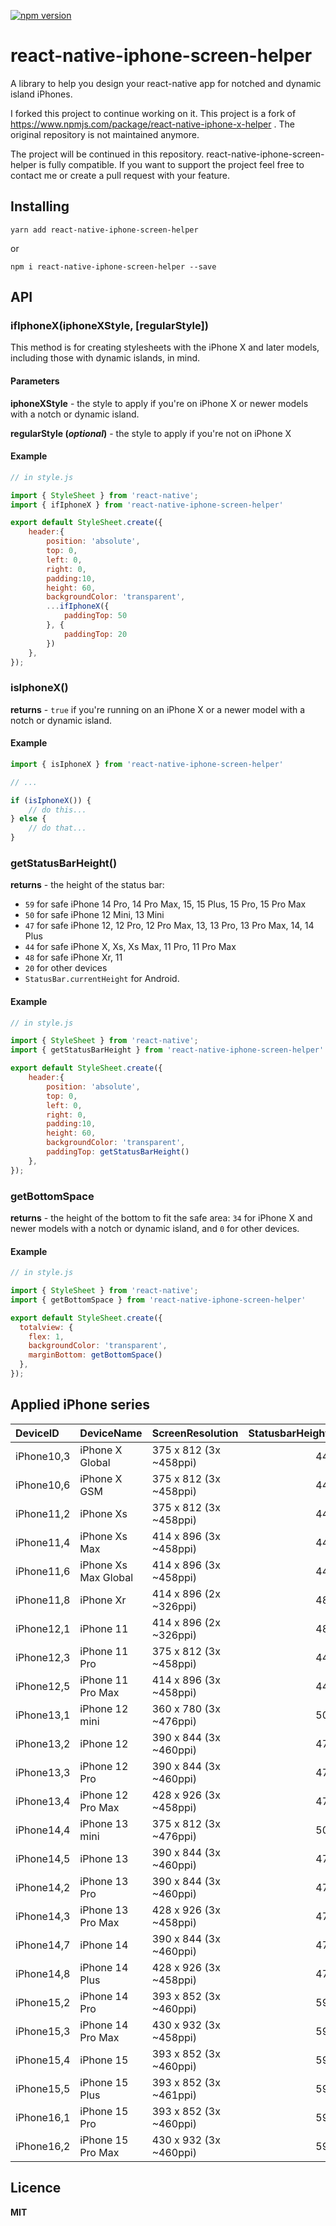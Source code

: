 [![npm version](https://badge.fury.io/js/react-native-iphone-screen-helper.svg)](https://badge.fury.io/js/react-native-iphone-screen-helper)

# react-native-iphone-screen-helper
A library to help you design your react-native app for notched and dynamic island iPhones.


I forked this project to continue working on it.
This project is a fork of https://www.npmjs.com/package/react-native-iphone-x-helper .
The original repository is not maintained anymore.

The project will be continued in this repository. react-native-iphone-screen-helper is fully compatible.
If you want to support the project feel free to contact me or create a pull request with your feature.


## Installing ##
`yarn add react-native-iphone-screen-helper`

or

`npm i react-native-iphone-screen-helper --save`

## API ##

### ifIphoneX(iphoneXStyle, \[regularStyle\]) ###
This method is for creating stylesheets with the iPhone X and later models, including those with dynamic islands, in mind.

#### Parameters ####
**iphoneXStyle** - the style to apply if you're on iPhone X or newer models with a notch or dynamic island.

**regularStyle (*optional*)** - the style to apply if you're not on iPhone X

#### Example ####
```js
// in style.js

import { StyleSheet } from 'react-native';
import { ifIphoneX } from 'react-native-iphone-screen-helper'

export default StyleSheet.create({
    header:{
        position: 'absolute',
        top: 0,
        left: 0,
        right: 0,
        padding:10,
        height: 60,
        backgroundColor: 'transparent',
        ...ifIphoneX({
            paddingTop: 50
        }, {
            paddingTop: 20
        })
    },
});
```

### isIphoneX() ###

**returns** - `true` if you're running on an iPhone X or a newer model with a notch or dynamic island.

#### Example ####
```js
import { isIphoneX } from 'react-native-iphone-screen-helper'

// ...

if (isIphoneX()) {
    // do this...
} else {
    // do that...
}
```

### getStatusBarHeight() ###

**returns** - the height of the status bar:
- `59` for safe iPhone 14 Pro, 14 Pro Max, 15, 15 Plus, 15 Pro, 15 Pro Max
- `50` for safe iPhone 12 Mini, 13 Mini
- `47` for safe iPhone 12, 12 Pro, 12 Pro Max, 13, 13 Pro, 13 Pro Max, 14, 14 Plus
- `44` for safe iPhone X, Xs, Xs Max, 11 Pro, 11 Pro Max
- `48` for safe iPhone Xr, 11
- `20` for other devices
- `StatusBar.currentHeight` for Android.

#### Example ####

```js
// in style.js

import { StyleSheet } from 'react-native';
import { getStatusBarHeight } from 'react-native-iphone-screen-helper'

export default StyleSheet.create({
    header:{
        position: 'absolute',
        top: 0,
        left: 0,
        right: 0,
        padding:10,
        height: 60,
        backgroundColor: 'transparent',
        paddingTop: getStatusBarHeight()
    },
});
```

### getBottomSpace ###

**returns** - the height of the bottom to fit the safe area: `34` for iPhone X and newer models with a notch or dynamic island, and `0` for other devices.

#### Example ####

```js
// in style.js

import { StyleSheet } from 'react-native';
import { getBottomSpace } from 'react-native-iphone-screen-helper'

export default StyleSheet.create({
  totalview: {
    flex: 1,
    backgroundColor: 'transparent',
    marginBottom: getBottomSpace()
  },
});
```


## Applied iPhone series
| DeviceID   | DeviceName           | ScreenResolution       |   StatusbarHeight |
|:-----------|:---------------------|:-----------------------|------------------:|
| iPhone10,3 | iPhone X Global      | 375 x 812 (3x ~458ppi) |                44 |
| iPhone10,6 | iPhone X GSM         | 375 x 812 (3x ~458ppi) |                44 |
| iPhone11,2 | iPhone Xs            | 375 x 812 (3x ~458ppi) |                44 |
| iPhone11,4 | iPhone Xs Max        | 414 x 896 (3x ~458ppi) |                44 |
| iPhone11,6 | iPhone Xs Max Global | 414 x 896 (3x ~458ppi) |                44 |
| iPhone11,8 | iPhone Xr            | 414 x 896 (2x ~326ppi) |                48 |
| iPhone12,1 | iPhone 11            | 414 x 896 (2x ~326ppi) |                48 |
| iPhone12,3 | iPhone 11 Pro        | 375 x 812 (3x ~458ppi) |                44 |
| iPhone12,5 | iPhone 11 Pro Max    | 414 x 896 (3x ~458ppi) |                44 |
| iPhone13,1 | iPhone 12 mini       | 360 x 780 (3x ~476ppi) |                50 |
| iPhone13,2 | iPhone 12            | 390 x 844 (3x ~460ppi) |                47 |
| iPhone13,3 | iPhone 12 Pro        | 390 x 844 (3x ~460ppi) |                47 |
| iPhone13,4 | iPhone 12 Pro Max    | 428 x 926 (3x ~458ppi) |                47 |
| iPhone14,4 | iPhone 13 mini       | 375 x 812 (3x ~476ppi) |                50 |
| iPhone14,5 | iPhone 13            | 390 x 844 (3x ~460ppi) |                47 |
| iPhone14,2 | iPhone 13 Pro        | 390 x 844 (3x ~460ppi) |                47 |
| iPhone14,3 | iPhone 13 Pro Max    | 428 x 926 (3x ~458ppi) |                47 |
| iPhone14,7 | iPhone 14            | 390 x 844 (3x ~460ppi) |                47 |
| iPhone14,8 | iPhone 14 Plus       | 428 x 926 (3x ~458ppi) |                47 |
| iPhone15,2 | iPhone 14 Pro        | 393 x 852 (3x ~460ppi) |                59 |
| iPhone15,3 | iPhone 14 Pro Max    | 430 x 932 (3x ~458ppi) |                59 |
| iPhone15,4 | iPhone 15            | 393 x 852 (3x ~460ppi) |                59 |
| iPhone15,5 | iPhone 15 Plus       | 393 x 852 (3x ~461ppi) |                59 |
| iPhone16,1 | iPhone 15 Pro        | 393 x 852 (3x ~460ppi) |                59 |
| iPhone16,2 | iPhone 15 Pro Max    | 430 x 932 (3x ~460ppi) |                59 |


## Licence ##
**MIT**
